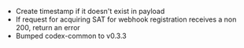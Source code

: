  - Create timestamp if it doesn't exist in payload
 - If request for acquiring SAT for webhook registration receives a non 200, return an error
 - Bumped codex-common to v0.3.3
